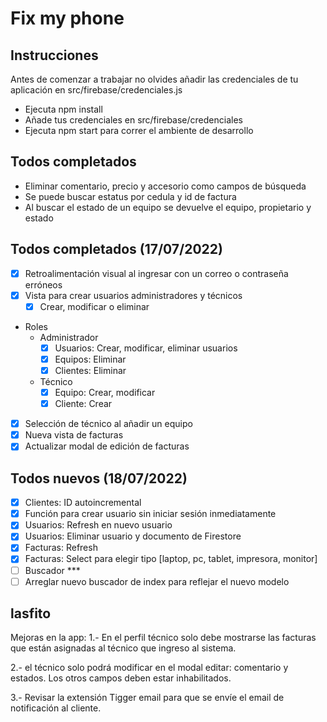 # Fix my phone

## Instrucciones

Antes de comenzar a trabajar no olvides añadir las credenciales de tu aplicación en src/firebase/credenciales.js

- Ejecuta npm install
- Añade tus credenciales en src/firebase/credenciales
- Ejecuta npm start para correr el ambiente de desarrollo

## Todos completados

- Eliminar comentario, precio y accesorio como campos de búsqueda
- Se puede buscar estatus por cedula y id de factura
- Al buscar el estado de un equipo se devuelve el equipo, propietario y estado

## Todos completados (17/07/2022)

- [x] Retroalimentación visual al ingresar con un correo o contraseña erróneos
- [x] Vista para crear usuarios administradores y técnicos
  - [x] Crear, modificar o eliminar
- Roles
  - Administrador
    - [x] Usuarios: Crear, modificar, eliminar usuarios
    - [x] Equipos: Eliminar
    - [x] Clientes: Eliminar
  - Técnico
    - [x] Equipo: Crear, modificar
    - [x] Cliente: Crear
- [x] Selección de técnico al añadir un equipo
- [x] Nueva vista de facturas
- [x] Actualizar modal de edición de facturas

## Todos nuevos (18/07/2022)

- [x] Clientes: ID autoincremental
- [x] Función para crear usuario sin iniciar sesión inmediatamente
- [x] Usuarios: Refresh en nuevo usuario
- [x] Usuarios: Eliminar usuario y documento de Firestore
- [x] Facturas: Refresh
- [x] Facturas: Select para elegir tipo [laptop, pc, tablet, impresora, monitor]
- [ ] Buscador \*\*\*
- [ ] Arreglar nuevo buscador de index para reflejar el nuevo modelo

## lasfito

Mejoras en la app:
1.- En el perfil técnico solo debe mostrarse las facturas que están asignadas al técnico que ingreso al sistema.

2.- el técnico solo podrá modificar en el modal editar: comentario y estados. Los otros campos deben estar inhabilitados.

3.- Revisar la extensión Tigger email para que se envíe el email de notificación al cliente.
